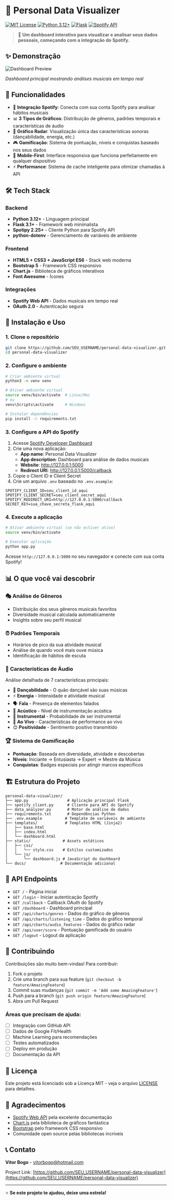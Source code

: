 # 🎵 Personal Data Visualizer

[![MIT License](https://img.shields.io/badge/License-MIT-green.svg)](https://choosealicense.com/licenses/mit/)
[![Python 3.12+](https://img.shields.io/badge/python-3.12+-blue.svg)](https://www.python.org/downloads/)
[![Flask](https://img.shields.io/badge/Flask-2.3+-red.svg)](https://flask.palletsprojects.com/)
[![Spotify API](https://img.shields.io/badge/Spotify-API-1DB954.svg)](https://developer.spotify.com/documentation/web-api/)

> 🚀 **Um dashboard interativo para visualizar e analisar seus dados pessoais, começando com a integração do Spotify.**

## ✨ Demonstração

![Dashboard Preview](https://via.placeholder.com/800x400/1DB954/ffffff?text=Personal+Data+Visualizer+Dashboard)

_Dashboard principal mostrando análises musicais em tempo real_

## 🌟 Funcionalidades

- 🎵 **Integração Spotify**: Conecta com sua conta Spotify para analisar hábitos musicais
- 📊 **3 Tipos de Gráficos**: Distribuição de gêneros, padrões temporais e características de áudio
- 🎯 **Gráfico Radar**: Visualização única das características sonoras (dançabilidade, energia, etc.)
- 🎮 **Gamificação**: Sistema de pontuação, níveis e conquistas baseado nos seus dados
- 📱 **Mobile-First**: Interface responsiva que funciona perfeitamente em qualquer dispositivo
- ⚡ **Performance**: Sistema de cache inteligente para otimizar chamadas à API

## 🛠️ Tech Stack

### Backend

- **Python 3.12+** - Linguagem principal
- **Flask 3.1+** - Framework web minimalista
- **Spotipy 2.25+** - Cliente Python para Spotify API
- **python-dotenv** - Gerenciamento de variáveis de ambiente

### Frontend

- **HTML5 + CSS3 + JavaScript ES6** - Stack web moderna
- **Bootstrap 5** - Framework CSS responsivo
- **Chart.js** - Biblioteca de gráficos interativos
- **Font Awesome** - Ícones

### Integrações

- **Spotify Web API** - Dados musicais em tempo real
- **OAuth 2.0** - Autenticação segura

## 🚀 Instalação e Uso

### 1. Clone o repositório

```bash
git clone https://github.com/SEU_USERNAME/personal-data-visualizer.git
cd personal-data-visualizer
```

### 2. Configure o ambiente

```bash
# Criar ambiente virtual
python3 -m venv venv

# Ativar ambiente virtual
source venv/bin/activate  # Linux/Mac
# ou
venv\Scripts\activate     # Windows

# Instalar dependências
pip install -r requirements.txt
```

### 3. Configure a API do Spotify

1. Acesse [Spotify Developer Dashboard](https://developer.spotify.com/dashboard)
2. Crie uma nova aplicação:
   - **App name**: Personal Data Visualizer
   - **App description**: Dashboard para análise de dados musicais
   - **Website**: http://127.0.0.1:5000
   - **Redirect URI**: http://127.0.0.1:5000/callback
3. Copie o Client ID e Client Secret
4. Crie um arquivo `.env` baseado no `.env.example`:

```env
SPOTIFY_CLIENT_ID=seu_client_id_aqui
SPOTIFY_CLIENT_SECRET=seu_client_secret_aqui
SPOTIFY_REDIRECT_URI=http://127.0.0.1:5000/callback
SECRET_KEY=sua_chave_secreta_flask_aqui
```

### 4. Execute a aplicação

```bash
# Ativar ambiente virtual (se não estiver ativo)
source venv/bin/activate

# Executar aplicação
python app.py
```

Acesse `http://127.0.0.1:5000` no seu navegador e conecte com sua conta Spotify!

## 📊 O que você vai descobrir

### 🎭 **Análise de Gêneros**

- Distribuição dos seus gêneros musicais favoritos
- Diversidade musical calculada automaticamente
- Insights sobre seu perfil musical

### ⏰ **Padrões Temporais**

- Horários de pico da sua atividade musical
- Análise de quando você mais ouve música
- Identificação de hábitos de escuta

### 🎯 **Características de Áudio**

Análise detalhada de 7 características principais:

- 🕺 **Dançabilidade** - O quão dançável são suas músicas
- ⚡ **Energia** - Intensidade e atividade musical
- 🗣️ **Fala** - Presença de elementos falados
- 🎸 **Acústico** - Nível de instrumentação acústica
- 🎼 **Instrumental** - Probabilidade de ser instrumental
- 🎤 **Ao Vivo** - Características de performance ao vivo
- 😊 **Positividade** - Sentimento positivo transmitido

### 🏆 **Sistema de Gamificação**

- **Pontuação**: Baseada em diversidade, atividade e descobertas
- **Níveis**: Iniciante → Entusiasta → Expert → Mestre da Música
- **Conquistas**: Badges especiais por atingir marcos específicos

## 🏗️ Estrutura do Projeto

```
personal-data-visualizer/
├── app.py                 # Aplicação principal Flask
├── spotify_client.py      # Cliente para API do Spotify
├── data_analyzer.py       # Motor de análise de dados
├── requirements.txt       # Dependências Python
├── .env.example          # Template de variáveis de ambiente
├── templates/            # Templates HTML (Jinja2)
│   ├── base.html
│   ├── index.html
│   └── dashboard.html
├── static/              # Assets estáticos
│   ├── css/
│   │   └── style.css    # Estilos customizados
│   └── js/
│       └── dashboard.js # JavaScript do dashboard
└── docs/               # Documentação adicional
```

## 🔧 API Endpoints

- `GET /` - Página inicial
- `GET /login` - Iniciar autenticação Spotify
- `GET /callback` - Callback OAuth do Spotify
- `GET /dashboard` - Dashboard principal
- `GET /api/charts/genres` - Dados do gráfico de gêneros
- `GET /api/charts/listening_time` - Dados do gráfico temporal
- `GET /api/charts/audio_features` - Dados do gráfico radar
- `GET /api/user/score` - Pontuação gamificada do usuário
- `GET /logout` - Logout da aplicação

## 🤝 Contribuindo

Contribuições são muito bem-vindas! Para contribuir:

1. Fork o projeto
2. Crie uma branch para sua feature (`git checkout -b feature/AmazingFeature`)
3. Commit suas mudanças (`git commit -m 'Add some AmazingFeature'`)
4. Push para a branch (`git push origin feature/AmazingFeature`)
5. Abra um Pull Request

### Áreas que precisam de ajuda:

- [ ] Integração com GitHub API
- [ ] Dados de Google Fit/Health
- [ ] Machine Learning para recomendações
- [ ] Testes automatizados
- [ ] Deploy em produção
- [ ] Documentação da API

## 📄 Licença

Este projeto está licenciado sob a Licença MIT - veja o arquivo [LICENSE](LICENSE) para detalhes.

## 🙏 Agradecimentos

- [Spotify Web API](https://developer.spotify.com/documentation/web-api/) pela excelente documentação
- [Chart.js](https://www.chartjs.org/) pela biblioteca de gráficos fantástica
- [Bootstrap](https://getbootstrap.com/) pelo framework CSS responsivo
- Comunidade open source pelas bibliotecas incríveis

## 📞 Contato

**Vitor Bogo** - [vitorbogo@hotmail.com](mailto:vitorbogo@hotmail.com)

Project Link: [https://github.com/SEU_USERNAME/personal-data-visualizer](https://github.com/SEU_USERNAME/personal-data-visualizer)

---

⭐ **Se este projeto te ajudou, deixe uma estrela!**
